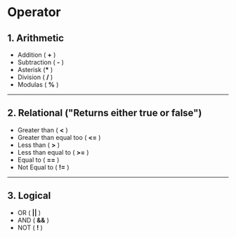 # Operator

## 1. Arithmetic

- Addition ( **+** )
- Subtraction ( **-** )
- Asterisk (**\*** )
- Division ( **/** )
- Modulas ( **%** )

---

## 2. Relational ("Returns either **true** or **false**")

- Greater than ( **<** )
- Greater than equal too ( **<=** )
- Less than ( **>** )
- Less than equal to ( **>=** )
- Equal to ( **==** )
- Not Equal to ( **!=** )

---

## 3. Logical

- OR ( **||** )
- AND ( **&&** )
- NOT ( **!** )